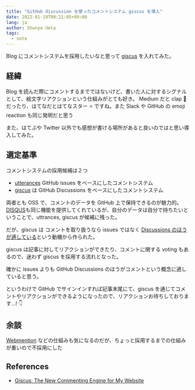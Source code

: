 ```yaml
---
title: "GitHub discussion を使ったコメントシステム giscus を導入"
date: 2022-01-19T00:21:05+09:00
lang: ja
author: Shunya Ueta
tags:
  - note
---
```


Blog にコメントシステムを採用したいなと思って [giscus](https://github.com/giscus/giscus)
を入れてみた。

## 経緯

Blog を読んだ際にコメントするまでではないけど、書いた人に対するシグナルとして、絵文字リアクションという仕組みがとても好き。
Medium だと clap 👏 だったり、はてなだとはてなスター ⭐️ ですね。また Slack や GitHub の emoji reaction も同じ発明だと思う

また、はてぶや Twitter 以外でも感想が書ける場所があると良いのではと思い導入してみた。

## 選定基準

コメントシステムの採用候補は２つ

- [utterances](https://github.com/utterance/utterances) GitHub issues をベースにしたコメントシステム
- [giscus](https://github.com/giscus/giscus) は GitHub Discussions をベースにしたコメントシステム

両者とも OSS で、コメントのデータを GitHub 上で保持できるのが魅力的。
[DISQUS](https://disqus.com/)も同じ機能を提供してくれているが、自分のデータは自分で持ちたいということで、uttrances, giscus が候補に残った。

だが、giscus は コメントを取り扱うなら issues ではなく [Discussions のほうが適している](https://laymonage.com/posts/giscus)という動機から作られた。

giscus は記事に対してリアクションができたり、コメントに関する voting もあるので、迷わず giscus を採用する流れとなった。

確かに issues よりも GitHub Discussions のほうがコメントという概念に適していると思う。

というわけで GitHub でサインインすれば記事末尾にて、giscus を通じてコメントやリアクションができるようになったので、リアクションお待ちしております...! 👇

## 余談

[Webmention](https://www.w3.org/TR/webmention/) などの仕組みも気になるのだが、ちょっと採用するまでの仕組みが重いので不採用にした

## References

- [Giscus: The New Commenting Engine for My Website](https://zhauniarovich.com/post/2021/2021-06-giscus/)
